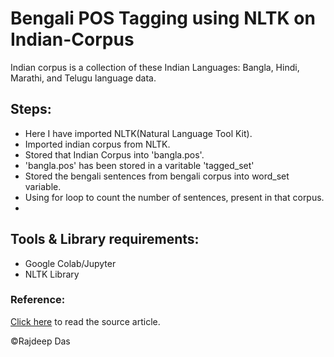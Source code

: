 # Bengali POS Tagging using NLTK on Indian-Corpus
Indian corpus is a collection of these Indian Languages: Bangla, Hindi, Marathi, and Telugu language data. 

## Steps:

- Here I have imported NLTK(Natural Language Tool Kit). 
- Imported indian corpus from NLTK.
- Stored that Indian Corpus into 'bangla.pos'. 
- 'bangla.pos' has been stored in a varitable 'tagged_set'
- Stored the bengali sentences from bengali corpus into word_set variable.
- Using for loop to count the number of sentences, present in that corpus.
-

## Tools & Library requirements:
- Google Colab/Jupyter
- NLTK Library

### Reference:
[Click here](https://medium.com/analytics-vidhya/bengali-pos-part-of-speech-tagging-using-indian-corpus-e85f47d3ad65) to read the source article.

&copy;Rajdeep Das
